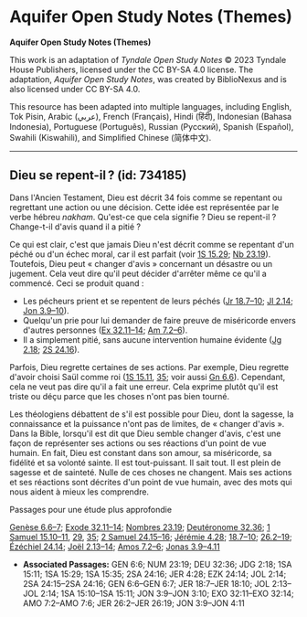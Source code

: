 # Aquifer Open Study Notes (Themes)

**Aquifer Open Study Notes (Themes)**

This work is an adaptation of *Tyndale Open Study Notes* © 2023 Tyndale House Publishers, licensed under the CC BY\-SA 4\.0 license. The adaptation, *Aquifer Open Study Notes*, was created by BiblioNexus and is also licensed under CC BY\-SA 4\.0\.

This resource has been adapted into multiple languages, including English, Tok Pisin, Arabic (عربي), French (Français), Hindi (हिंदी), Indonesian (Bahasa Indonesia), Portuguese (Português), Russian (Русский), Spanish (Español), Swahili (Kiswahili), and Simplified Chinese (简体中文).



--------------------------------

## Dieu se repent-il ? (id: 734185)

Dans l'Ancien Testament, Dieu est décrit 34 fois comme se repentant ou regrettant une action ou une décision. Cette idée est représentée par le verbe hébreu *nakham*. Qu'est\-ce que cela signifie ? Dieu se repent\-il ? Change\-t\-il d'avis quand il a pitié ?

Ce qui est clair, c'est que jamais Dieu n'est décrit comme se repentant d'un péché ou d'un échec moral, car il est parfait (voir [1S 15\.29](https://ref.ly/1Sam15:29); [Nb 23\.19](https://ref.ly/Num23:19)). Toutefois, Dieu peut « changer d'avis » concernant un désastre ou un jugement. Cela veut dire qu'il peut décider d'arrêter même ce qu'il a commencé. Ceci se produit quand :

* Les pécheurs prient et se repentent de leurs péchés ([Jr 18\.7–10](https://ref.ly/Jer18:7-Jer18:10); [Jl 2\.14](https://ref.ly/Joel2:14); [Jon 3\.9–10](https://ref.ly/Jonah3:9-Jonah3:10)).
* Quelqu'un prie pour lui demander de faire preuve de miséricorde envers d'autres personnes ([Ex 32\.11–14](https://ref.ly/Exod32:11-Exod32:14); [Am 7\.2–6](https://ref.ly/Amos7:2-Amos7:6)).
* Il a simplement pitié, sans aucune intervention humaine évidente ([Jg 2\.18](https://ref.ly/Judg2:18); [2S 24\.16](https://ref.ly/2Sam24:16)).

Parfois, Dieu regrette certaines de ses actions. Par exemple, Dieu regrette d'avoir choisi Saül comme roi ([1S 15\.11](https://ref.ly/1Sam15:11), [35](https://ref.ly/1Sam15:35); voir aussi [Gn 6\.6](https://ref.ly/Gen6:6)). Cependant, cela ne veut pas dire qu'il a fait une erreur. Cela exprime plutôt qu'il est triste ou déçu parce que les choses n'ont pas bien tourné.

Les théologiens débattent de s'il est possible pour Dieu, dont la sagesse, la connaissance et la puissance n'ont pas de limites, de « changer d'avis ». Dans la Bible, lorsqu'il est dit que Dieu semble changer d'avis, c'est une façon de représenter ses actions ou ses réactions d'un point de vue humain. En fait, Dieu est constant dans son amour, sa miséricorde, sa fidélité et sa volonté sainte. Il est tout\-puissant. Il sait tout. Il est plein de sagesse et de sainteté. Nulle de ces choses ne changent. Mais ses actions et ses réactions sont décrites d'un point de vue humain, avec des mots qui nous aident à mieux les comprendre.

Passages pour une étude plus approfondie

[Genèse 6\.6–7](https://ref.ly/Gen6:6-Gen6:7); [Exode 32\.11–14](https://ref.ly/Exod32:11-Exod32:14); [Nombres 23\.19](https://ref.ly/Num23:19); [Deutéronome 32\.36](https://ref.ly/Deut32:36); [1 Samuel 15\.10–11](https://ref.ly/1Sam15:10-1Sam15:11), [29](https://ref.ly/1Sam15:29), [35](https://ref.ly/1Sam15:35); [2 Samuel 24\.15–16](https://ref.ly/2Sam24:15-2Sam24:16); [Jérémie 4\.28](https://ref.ly/Jer4:28); [18\.7–10](https://ref.ly/Jer18:7-Jer18:10); [26\.2–19](https://ref.ly/Jer26:2-Jer26:19); [Ézéchiel 24\.14](https://ref.ly/Ezek24:14); [Joël 2\.13–14](https://ref.ly/Joel2:13-Joel2:14); [Amos 7\.2–6](https://ref.ly/Amos7:2-Amos7:6); [Jonas 3\.9–4\.11](https://ref.ly/Jonah3:9-Jonah4:11)

* **Associated Passages:** GEN 6:6; NUM 23:19; DEU 32:36; JDG 2:18; 1SA 15:11; 1SA 15:29; 1SA 15:35; 2SA 24:16; JER 4:28; EZK 24:14; JOL 2:14; 2SA 24:15–2SA 24:16; GEN 6:6–GEN 6:7; JER 18:7–JER 18:10; JOL 2:13–JOL 2:14; 1SA 15:10–1SA 15:11; JON 3:9–JON 3:10; EXO 32:11–EXO 32:14; AMO 7:2–AMO 7:6; JER 26:2–JER 26:19; JON 3:9–JON 4:11

